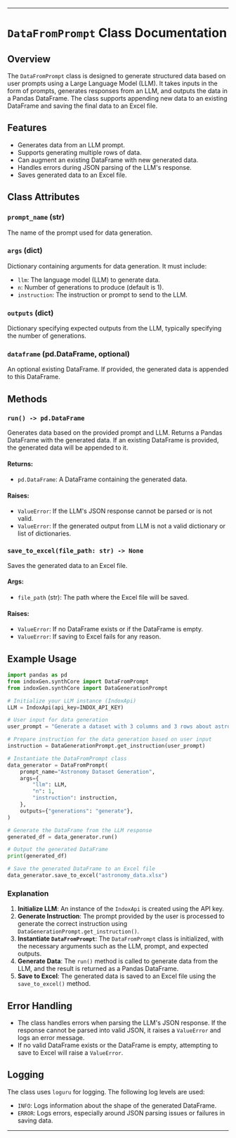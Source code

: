 
---

# `DataFromPrompt` Class Documentation

## Overview

The `DataFromPrompt` class is designed to generate structured data based on user prompts using a Large Language Model (LLM). It takes inputs in the form of prompts, generates responses from an LLM, and outputs the data in a Pandas DataFrame. The class supports appending new data to an existing DataFrame and saving the final data to an Excel file.

## Features

- Generates data from an LLM prompt.
- Supports generating multiple rows of data.
- Can augment an existing DataFrame with new generated data.
- Handles errors during JSON parsing of the LLM's response.
- Saves generated data to an Excel file.

## Class Attributes

### `prompt_name` (str)
The name of the prompt used for data generation.

### `args` (dict)
Dictionary containing arguments for data generation. It must include:
- `llm`: The language model (LLM) to generate data.
- `n`: Number of generations to produce (default is 1).
- `instruction`: The instruction or prompt to send to the LLM.

### `outputs` (dict)
Dictionary specifying expected outputs from the LLM, typically specifying the number of generations.

### `dataframe` (pd.DataFrame, optional)
An optional existing DataFrame. If provided, the generated data is appended to this DataFrame.

## Methods

### `run() -> pd.DataFrame`
Generates data based on the provided prompt and LLM. Returns a Pandas DataFrame with the generated data. If an existing DataFrame is provided, the generated data will be appended to it.

#### Returns:
- `pd.DataFrame`: A DataFrame containing the generated data.

#### Raises:
- `ValueError`: If the LLM's JSON response cannot be parsed or is not valid.
- `ValueError`: If the generated output from LLM is not a valid dictionary or list of dictionaries.

### `save_to_excel(file_path: str) -> None`
Saves the generated data to an Excel file.

#### Args:
- `file_path` (str): The path where the Excel file will be saved.

#### Raises:
- `ValueError`: If no DataFrame exists or if the DataFrame is empty.
- `ValueError`: If saving to Excel fails for any reason.

## Example Usage

```python
import pandas as pd
from indoxGen.synthCore import DataFromPrompt
from indoxGen.synthCore import DataGenerationPrompt

# Initialize your LLM instance (IndoxApi)
LLM = IndoxApi(api_key=INDOX_API_KEY)

# User input for data generation
user_prompt = "Generate a dataset with 3 columns and 3 rows about astronomy."

# Prepare instruction for the data generation based on user input
instruction = DataGenerationPrompt.get_instruction(user_prompt)

# Instantiate the DataFromPrompt class
data_generator = DataFromPrompt(
    prompt_name="Astronomy Dataset Generation",
    args={
        "llm": LLM,
        "n": 1,
        "instruction": instruction,
    },
    outputs={"generations": "generate"},
)

# Generate the DataFrame from the LLM response
generated_df = data_generator.run()

# Output the generated DataFrame
print(generated_df)

# Save the generated DataFrame to an Excel file
data_generator.save_to_excel("astronomy_data.xlsx")
```

### Explanation

1. **Initialize LLM**: An instance of the `IndoxApi` is created using the API key.
2. **Generate Instruction**: The prompt provided by the user is processed to generate the correct instruction using `DataGenerationPrompt.get_instruction()`.
3. **Instantiate `DataFromPrompt`**: The `DataFromPrompt` class is initialized, with the necessary arguments such as the LLM, prompt, and expected outputs.
4. **Generate Data**: The `run()` method is called to generate data from the LLM, and the result is returned as a Pandas DataFrame.
5. **Save to Excel**: The generated data is saved to an Excel file using the `save_to_excel()` method.

## Error Handling

- The class handles errors when parsing the LLM's JSON response. If the response cannot be parsed into valid JSON, it raises a `ValueError` and logs an error message.
- If no valid DataFrame exists or the DataFrame is empty, attempting to save to Excel will raise a `ValueError`.

## Logging

The class uses `loguru` for logging. The following log levels are used:
- `INFO`: Logs information about the shape of the generated DataFrame.
- `ERROR`: Logs errors, especially around JSON parsing issues or failures in saving data.

---
